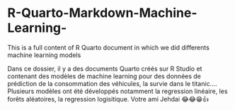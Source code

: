 # R-Quarto-Markdown-Machine-Learning-
This is a full content of R Quarto document in which we did differents machine learning models 

Dans ce dossier, il y a des documents Quarto créés sur R Studio et contenant des modèles de machine learning pour des données de prédiction de la consommation des véhicules, la survie dans le titanic.... Plusieurs modèles ont été développés notamment la regression linéaire, les forêts aléatoires, la regression logisitique. Votre ami Jehdai 😂😂😁👍
